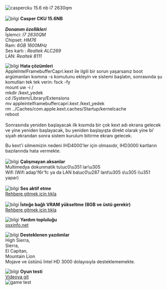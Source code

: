 
![caspercku 15.6 nb i7 2630qm](https://cdn.istanbulbilisim.com/p/0/nirvana_cku-3120-4l05v-s_-casper-notebook_103186.jpg)\
\
![bilgi](https://i.ibb.co/tKz0q9b/Webp-net-resizeimage-2.png) **Casper CKU 15.6NB**\
\
***Donanım özellikleri***\
İşlemci: *I7 2630QM*\
Chipset: *HM76*\
Ram: *6GB 1600MHz*\
Ses kartı : *Realtek ALC269*\
LAN: *Realtek 8111*

![bilgi](https://i.ibb.co/tKz0q9b/Webp-net-resizeimage-2.png)
**Hata çözümleri**\
AppleIntelFramebufferCapri.kext ile ilgili bir sorun yaşarsanız boot argümanları kısmına -s komutunu ekleyin ve sistemi başlatın, sonrasında şu komutları tek tek verin:
fsck -fy\
mount uw -i /\
mkdir /kext_yedek\
cd /System/Library/Extensions\
mv appleintelframebuffercapri.kext /kext_yedek\
rm ../Caches/com.apple.kext.caches/Startup/kernelcache\
reboot\
\
Sonrasında yeniden başlayacak ilk kısımda bir çok kext adı ekrana gelecek ve yine yeniden başlayacak, bu yeniden başlayışta direkt olarak yine bi' siyah ekrandan sonra sistem kurulum bitirme ekranı gelecek. 

Bu kext'i silmemizin nedeni IHD4000'ler için olmasıdır, IHD3000 kartların bazılarında hata vermekte.
\
\
![bilgi](https://i.ibb.co/tKz0q9b/Webp-net-resizeimage-2.png) **Çalışmayan aksanlar**\
Multimedya dokunmatik tu\uc0\u351 lar\u305 \
Wifi (Wifi adap\'f6r\'fc ya da LAN ba\uc0\u287 lant\u305 s\u305  i\u351  yapar)\
\
![bilgi](https://i.ibb.co/tKz0q9b/Webp-net-resizeimage-2.png) **Ses aktif etme**\
[Rehbere gitmek için tıkla](https://osxinfo.net/konu/voodoohda-2-9-2-guncel-ses-kurulum-paketi.9055/)\
\
![bilgi](https://i.ibb.co/tKz0q9b/Webp-net-resizeimage-2.png) **İsteğe bağlı VRAM yükseltme (8GB ve üstü gerekir)**\
[Rehbere gitmek için tıkla](https://osxinfo.net/konu/high-sierra-icin-intelhd-3000-vram-yukseltme.2138/)

![bilgi](https://i.ibb.co/tKz0q9b/Webp-net-resizeimage-2.png) **Yardım topluluğu**\
[osxinfo.net](https://osxinfo.net)

![bilgi](https://i.ibb.co/tKz0q9b/Webp-net-resizeimage-2.png) **Desteklenen yazılımlar**\
High Sierra,\
Sierra,\
El Capitan,\
Mountain Lion\
Mojave ve üstünü Intel HD 3000 dolayısıyla desteklememekte.

![bilgi](https://i.ibb.co/tKz0q9b/Webp-net-resizeimage-2.png) **Oyun testi**\
[Videoya git](https://www.youtube.com/watch?v=bBag7Q-YxFY)\
![game test](https://i.ibb.co/WW8fzXm/Ekran-Al-nt-s.png)

